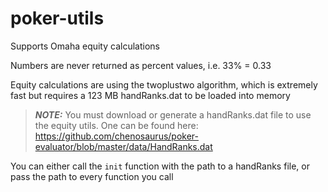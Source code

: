 # poker-utils

Supports Omaha equity calculations

Numbers are never returned as percent values, i.e. 33% = 0.33

Equity calculations are using the twoplustwo algorithm, which is extremely fast but requires a 123 MB handRanks.dat to be loaded into memory

> **_NOTE:_**  You must download or generate a handRanks.dat file to use the equity utils. One can be found here: <https://github.com/chenosaurus/poker-evaluator/blob/master/data/HandRanks.dat>

You can either call the `init` function with the path to a handRanks file, or pass the path to every function you call
